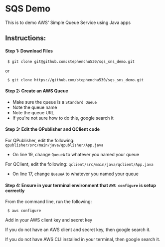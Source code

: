 # SQS Demo

This is to demo AWS' Simple Queue Service using Java apps

## Instructions:

#### Step 1: Download Files
```
 $ git clone git@github.com:stephenchu530/sqs_sns_demo.git
```
or
```
 $ git clone https://github.com/stephenchu530/sqs_sns_demo.git
```

#### Step 2: Create an AWS Queue
- Make sure the queue is a `Standard Queue`
- Note the queue name
- Note the queue URL
- If you're not sure how to do this, google search it

#### Step 3: Edit the QPublisher and QClient code
For QPublisher, edit the following: `qpublisher/src/main/java/qpublisher/App.java`
- On line 19, change `QueueA` to whatever you named your queue

For QClient, edit the following: `qclient/src/main/java/qclient/App.java`
- On line 17, change `QueueA` to whatever you named your queue

#### Step 4: Ensure in your terminal environment that `AWS configure` is setup correctly
From the command line, run the following:
```
 $ aws configure
```
Add in your AWS client key and secret key

If you do not have an AWS client and secret key, then google search it.

If you do not have AWS CLI installed in your terminal, then google search it.
